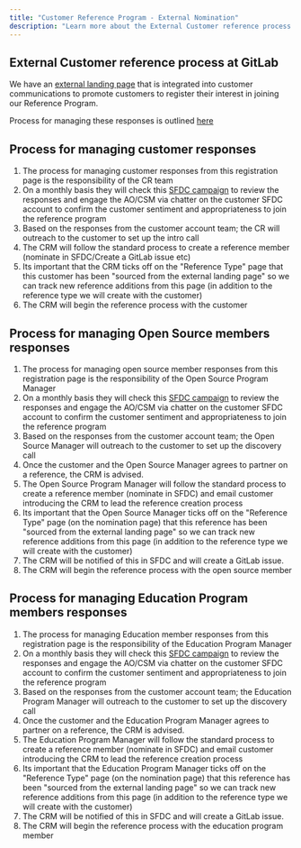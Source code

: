 ```yaml
---
title: "Customer Reference Program - External Nomination"
description: "Learn more about the External Customer reference process at GitLab"
---
```


## External Customer reference process at GitLab

We have an [external landing page](https://page.gitlab.com/reference.html) that is integrated into customer communications to promote customers to register their interest in joining our Reference Program.

Process for managing these responses is outlined [here](https://docs.google.com/presentation/d/1iK34NOTLi_Nyq3wyOZQwhPj_D7gU7zRyr2GCCmWMksM/edit#slide=id.gd5ed1e508c_0_0)

## Process for managing customer responses

1. The process for managing customer responses from this registration page is the responsibility of the CR team
1. On a monthly basis they will check this [SFDC campaign](https://gitlab.my.salesforce.com/7014M000001dnRW) to review the responses and engage the AO/CSM via chatter on the customer SFDC account to confirm the customer sentiment and appropriateness to join the reference program
1. Based on the responses from the customer account team; the CR will outreach to the customer to set up the intro call
1. The CRM will follow the standard process to create a reference member (nominate in SFDC/Create a GitLab issue etc)
1. Its important that the CRM ticks off on the "Reference Type" page that this customer has been "sourced from the external landing page" so we can track new reference additions from this page (in addition to the reference type we will create with the customer)
1. The CRM will begin the reference process with the customer

## Process for managing Open Source members responses

1. The process for managing open source member responses from this registration page is the responsibility of the Open Source Program Manager
1. On a monthly basis they will check this [SFDC campaign](https://gitlab.my.salesforce.com/7014M000001dr7X) to review the responses and engage the AO/CSM via chatter on the customer SFDC account to confirm the customer sentiment and appropriateness to join the reference program
1. Based on the responses from the customer account team; the Open Source Manager will outreach to the customer to set up the discovery call
1. Once the customer and the Open Source Manager agrees to partner on a reference, the CRM is advised.
1. The Open Source Program Manager will follow the standard process to create a reference member (nominate in SFDC) and email customer introducing the CRM to lead the reference creation process
1. Its important that the Open Source Manager ticks off on the "Reference Type" page (on the nomination page) that this reference has been "sourced from the external landing page" so we can track new reference additions from this page (in addition to the reference type we will create with the customer)
1. The CRM will be notified of this in SFDC and will create a GitLab issue.
1. The CRM will begin the reference process with the open source member

## Process for managing Education Program members responses

1. The process for managing Education member responses from this registration page is the responsibility of the Education Program Manager
1. On a monthly basis they will check this [SFDC campaign](https://gitlab.my.salesforce.com/7014M000001dr7N) to review the responses and engage the AO/CSM via chatter on the customer SFDC account to confirm the customer sentiment and appropriateness to join the reference program
1. Based on the responses from the customer account team; the Education Program Manager will outreach to the customer to set up the discovery call
1. Once the customer and the Education Program Manager agrees to partner on a reference, the CRM is advised.
1. The Education Program Manager will follow the standard process to create a reference member (nominate in SFDC) and email customer introducing the CRM to lead the reference creation process
1. Its important that the Education Program Manager ticks off on the "Reference Type" page (on the nomination page) that this reference has been "sourced from the external landing page" so we can track new reference additions from this page (in addition to the reference type we will create with the customer)
1. The CRM will be notified of this in SFDC and will create a GitLab issue.
1. The CRM will begin the reference process with the education program member
